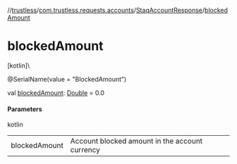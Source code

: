 //[trustless](../../../index.md)/[com.trustless.requests.accounts](../index.md)/[StaqAccountResponse](index.md)/[blockedAmount](blocked-amount.md)

# blockedAmount

[kotlin]\

@SerialName(value = &quot;BlockedAmount&quot;)

val [blockedAmount](blocked-amount.md): [Double](https://kotlinlang.org/api/latest/jvm/stdlib/kotlin/-double/index.html) = 0.0

#### Parameters

kotlin

| | |
|---|---|
| blockedAmount | Account blocked amount in the account currency |
